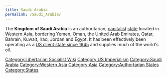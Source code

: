 ```yaml
---
title: Saudi Arabia
permalink: /Saudi_Arabia/
---
```


The **Kingdom of Saudi Arabia** is an authoritarian,
[capitalist](Capitalism "wikilink") [state](List_of_States "wikilink")
located in Western Asia, bordering Yemen, Oman, the United Arab
Emirates, Qatar, Bahrain, Kuwait, Iraq, Jordan and Egypt. It has been
effectively been operating as a [US client state since
1945](Timeline_of_US_Imperialism "wikilink") and supplies much of the
world's oil.

[Category:Libertarian Socialist
Wiki](Category:Libertarian_Socialist_Wiki "wikilink") [Category:US
Imperialism](Category:US_Imperialism "wikilink") [Category:Saudi
Arabia](Category:Saudi_Arabia "wikilink") [Category:Western
Asia](Category:Western_Asia "wikilink")
[Category:Asia](Category:Asia "wikilink") [Category:Authortarian
States](Category:Authortarian_States "wikilink")
[Category:States](Category:States "wikilink")